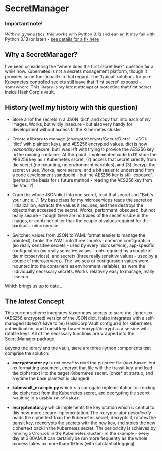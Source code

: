 # SecretManager

### Important note!

_With no gymnastics_, this works with Python 3.12 and earlier.  It may fail with Python 3.13 (or later) - [see details for a fix here](python_ssl_summary.md) 

## Why a SecretManager?

I've been considering the "where does the first secret live?" question for a while now.  Kubernetes is not a secrets management platform, though it provides some functionailty in that regard. The 'typical' solutions for pure Kubernetes-controlled secrets still leave that 'first secret' exposed - somewhere.  This library is my latest attempt at protecting that first secret inside HashiCorp's vault.

## History (well _my_ history with this question)

- Store all of the secrets in a JSON 'dict', and copy that into each of my images.  Works, but wildly insecure - but also very handy for development without access to the Kubernetes cluster.

- Create a library to manage (encrypt/decrypt) 'SecureDicts' -- JSON 'dict' with plaintext keys, and AES256 encrypted values. dict is now _reasonably_ secure, but I was left with trying to provide the AES256 key to the running container. At this point I implemented code to (1) store the AES256 key as a Kubernetes secret, (2) access that secret directly from the secret (no mounting, no environment variables), and (3) decrypt the secret values. Works, more secure, and a bit easier to understand from a code development standpoint - but the AES256 key is still 'exposed'. (perhaps the basis for a future method - reading the AES256 key from the Vault?)

- Cram the whole JSON dict into one secret, read that secret and "Bob's your uncle...". My base class for my microservices reads the secret on initialization, extracts the values it requires, and then destroys the objects that accessed the secret. Works, performant, obscured, but not really secure - though there are no traces of the secret visible in the images, or container other than the couple of values required for the particular microservice.

- Switched values from JSON to YAML format (easier to manage the plaintext), broke the YAML into three chunks - common configuration (no really sensitive secrets - used by every microservice), app-specific configuration (no really sensitive values - only required by a couple of the microservices), and secrets (three really sensitive values - used by a couple of microservices). The two sets of configuration values were mounted into the containers as environment variables, as were the individually necessary secrets.  Works, relatively easy to manage, really insecure.

Which brings us up to date...

## The _latest_ Concept

This current scheme integrates Kubernetes secrets to store the ciphertext (AES256 encrypted) version of the JSON dict. It also integrates with a self-managed (doesn't have to be) HashiCorp Vault configured for kubernetes authentication, and Transit key-based encrypt/decrypt as a service with rotable keys.  All of the necessary functions are wrapped into the SecretManager package.

Beyond the library and the Vault, there are three Python components that comprise the solution:

- **encryptonator.py** is run once* to read the plaintext file (text-based, but no formatting assumed), encrypt that file with the transit key, and load the ciphertext into the target Kubernetes secret. (once* at startup, and anytime the base plaintext is changed)

- **kubevault_example.py** which is a surrogate implementation for reading the ciphertext from the Kubernetes secret, and decrypting the secret resulting in a usable set of values.

- **recryptonator.py** which implements the key rotation which is central to this new, more secure implementation. The recryptonator _periodically_ reads the ciphertext from the Kubernetes secret, decrypts it, rotates the transit key, reencrypts the secrets with the new key, and stores the new ciphertext back in the Kubernetes secret. The periodicity is achieved by running a CronJob in the Kubernetes cluster - in the example - every day at 3:00AM. It can certainly be run more frequently as the whole process takes no more tham 150ms (with substantial logging).

